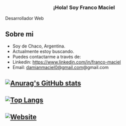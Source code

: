 <p align="center" width="300">
   <h3 align="center">¡Hola! Soy Franco Maciel</h3>
   <span align="center">Desarrollador Web</span>
</p>

## Sobre mi

- Soy de Chaco, Argentina.
- Actualmente estoy buscando.
- Puedes contactarme a través de:
- Linkedin: https://www.linkedin.com/in/franco-maciel
- Email: damianmaciel0@gmail.com@gmail.com 


## [![Anurag's GitHub stats](https://github-readme-stats.vercel.app/api?username=FrM-bot&count_private=true&theme=gotham)](https://github.com/FrM-bot)

## [![Top Langs](https://github-readme-stats.vercel.app/api/top-langs/?username=FrM-bot&layout=default&theme=gotham)](https://github.com/FrM-bot)

## [![Website](https://img.shields.io/badge/website-000000?style=for-the-badge&logo=About.me&logoColor=white)](https://frm-bot.xyz/)
